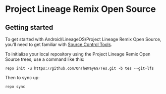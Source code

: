 Project Lineage Remix Open Source
===========

Getting started
---------------

To get started with Android/LineageOS/Project Lineage Remix Open Source, you'll need to get familiar with [Source Control Tools](https://source.android.com/setup/develop).

To initialize your local repository using the Project Lineage Remix Open Source trees, use a command like this:
```
repo init -u https://github.com/OnTheWay69/Tes.git -b tes --git-lfs
```
Then to sync up:
```
repo sync
```
